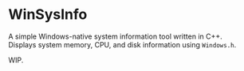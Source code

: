 # WinSysInfo

A simple Windows-native system information tool written in C++.  
Displays system memory, CPU, and disk information using `Windows.h`.

WIP.
